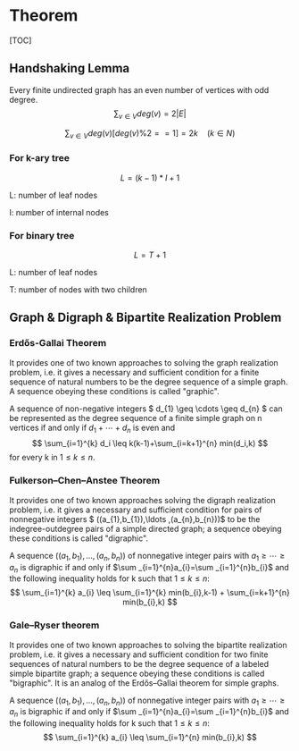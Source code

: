 # Theorem

[TOC]



## Handshaking Lemma

Every finite undirected graph has an even number of vertices with odd degree.
$$
\sum _ {v \in V} deg(v) = 2|E|
$$

$$
\sum _ {v \in V} deg(v)[deg(v)\%2==1] = 2k \quad (k \in N)
$$



### For k-ary tree

$$
L=(k-1)*I+1
$$

L: number of leaf nodes

I: number of internal nodes



### For binary tree

$$
L=T+1
$$

L: number of leaf nodes

T: number of nodes with two children





## Graph & Digraph & Bipartite Realization Problem

### Erdős-Gallai Theorem

It provides one of two known approaches to solving the graph realization problem, i.e. it gives a necessary and sufficient condition for a finite sequence of natural numbers to be the degree sequence of a simple graph. A sequence obeying these conditions is called "graphic".

A sequence of non-negative integers $ d_{1} \geq \cdots \geq d_{n} $ can be represented as the degree sequence of a finite simple graph on n vertices if and only if $d_1+\cdots+d_n$ is even and
$$
\sum_{i=1}^{k} d_i \leq k(k-1)+\sum_{i=k+1}^{n} min(d_i,k)
$$
for every k in $1 \leq k \leq n$.



### Fulkerson–Chen–Anstee Theorem

It provides one of two known approaches solving the digraph realization problem, i.e. it gives a necessary and sufficient condition for pairs of nonnegative integers $ ((a_{1},b_{1}),\ldots ,(a_{n},b_{n}))$ to be the indegree-outdegree pairs of a simple directed graph; a sequence obeying these conditions is called "digraphic".

A sequence $((a_{1},b_{1}),\ldots ,(a_{n},b_{n}))$ of nonnegative integer pairs with $a_{1}\geq \cdots \geq a_{n}$ is digraphic if and only if $\sum _{i=1}^{n}a_{i}=\sum _{i=1}^{n}b_{i}$ and the following inequality holds for k such that $1\leq k\leq n$:
$$
\sum_{i=1}^{k} a_{i} \leq \sum_{i=1}^{k} min(b_{i},k-1) + \sum_{i=k+1}^{n} min(b_{i},k)
$$


### Gale–Ryser theorem

It provides one of two known approaches to solving the bipartite realization problem, i.e. it gives a necessary and sufficient condition for two finite sequences of natural numbers to be the degree sequence of a labeled simple bipartite graph; a sequence obeying these conditions is called "bigraphic". It is an analog of the Erdős–Gallai theorem for simple graphs.

A sequence $((a_{1},b_{1}),\ldots ,(a_{n},b_{n}))$ of nonnegative integer pairs with $a_{1}\geq \cdots \geq a_{n}$ is bigraphic if and only if $\sum _{i=1}^{n}a_{i}=\sum _{i=1}^{n}b_{i}$ and the following inequality holds for k such that $1\leq k\leq n$:
$$
\sum_{i=1}^{k} a_{i} \leq \sum_{i=1}^{n} min(b_{i},k)
$$
